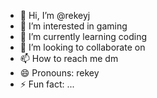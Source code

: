 - 👋 Hi, I’m @rekeyj
- 👀 I’m interested in gaming
- 🌱 I’m currently learning coding
- 💞️ I’m looking to collaborate on
- 📫 How to reach me dm 
- 😄 Pronouns: rekey
- ⚡ Fun fact: ...

<!---
rekeyj/rekeyj is a ✨ special ✨ repository because its `README.md` (this file) appears on your GitHub profile.
You can click the Preview link to take a look at your changes.
--->
